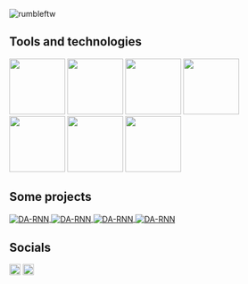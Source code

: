 <p align="left"> <img src="https://komarev.com/ghpvc/?username=rumbleftw&label=Profile%20views&color=00ff00&style=flat" alt="rumbleftw" /> </p>

## **Tools and technologies**
<p align="left">
  <img id="torch" src="https://media.giphy.com/media/8eulZm5OYnM8hdjlHb/giphy.gif" width="100">
  <img id="docker" src="https://media.giphy.com/media/GudLvkVqOqkT7l4vKC/giphy.gif" width="100">
  <img id="vs" src="https://i.giphy.com/media/IdyAQJVN2kVPNUrojM/200.webp" width="100">
  <img id="github" src="https://i.giphy.com/media/KzJkzjggfGN5Py6nkT/200.webp" width="100">
  <img id="tf" src="https://media.giphy.com/media/BtUG0yeT6pICwdBfxA/giphy.gif" width="100">
  <img id="opencv" src="https://media.giphy.com/media/5tW1VWpaKjfzz1d0gF/giphy.gif" width="100">
  <img id="react" src="https://i.giphy.com/media/eNAsjO55tPbgaor7ma/200w.webp" width="100">
</p>

## **Some projects**

<a href="https://github.com/rumbleFTW/rusty-retro">
  <img align="center" src="https://github-readme-stats.vercel.app/api/pin/?username=rumbleFTW&repo=rusty-retro&show_icons=true&line_height=27&title_color=6aa6f8&text_color=8a919a&icon_color=6aa6f8&bg_color=22272e" alt="DA-RNN" />
</a>

<a href="https://github.com/rumbleFTW/lung-cancer-detection">
  <img align="center" src="https://github-readme-stats.vercel.app/api/pin/?username=rumbleFTW&repo=lung-cancer-detection&show_icons=true&line_height=27&title_color=6aa6f8&text_color=8a919a&icon_color=6aa6f8&bg_color=22272e" alt="DA-RNN" />
</a>

<a href="https://github.com/rumbleFTW/obsecure">
  <img align="center" src="https://github-readme-stats.vercel.app/api/pin/?username=rumbleFTW&repo=obsecure&show_icons=true&line_height=27&title_color=6aa6f8&text_color=8a919a&icon_color=6aa6f8&bg_color=22272e" alt="DA-RNN" />
</a>

<a href="https://github.com/rumbleFTW/smart-traffic-monitor">
  <img align="center" src="https://github-readme-stats.vercel.app/api/pin/?username=rumbleFTW&repo=smart-traffic-monitor&show_icons=true&line_height=27&title_color=6aa6f8&text_color=8a919a&icon_color=6aa6f8&bg_color=22272e" alt="DA-RNN" />
</a>


## **Socials**

<a href="https://www.linkedin.com/in/rumbleftw/" target="_blank"><img align="center" src="https://cdn.jsdelivr.net/npm/simple-icons@3.0.1/icons/linkedin.svg" alt="dephraiim" height="20" width="20" /></a>
<a href="https://www.kaggle.com/rumbleftw/" target="_blank"><img align="center" src="https://cdn.jsdelivr.net/npm/simple-icons@3.0.1/icons/kaggle.svg" alt="dephraiim" height="20" width="20" /></a>
